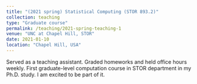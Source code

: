 ```yaml
---
title: "(2021 spring) Statistical Computing (STOR 893.2)"
collection: teaching
type: "Graduate course"
permalink: /teaching/2021-spring-teaching-1
venue: "UNC at Chapel Hill, STOR"
date: 2021-01-10
location: "Chapel Hill, USA"
---
```


Served as a teaching assistant. Graded homeworks and held office hours weekly.
First graduate-level computation course in STOR department in my Ph.D. study. I am excited to be part of it.
